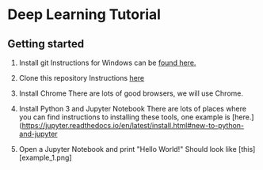 # Deep Learning Tutorial

## Getting started
1. Install git
Instructions for Windows can be [found here.](https://www.atlassian.com/git/tutorials/install-git#windows)

2. Clone this repository
Instructions [here](https://help.github.com/articles/cloning-a-repository/)

3. Install Chrome
There are lots of good browsers, we will use Chrome.

4. Install Python 3 and Jupyter Notebook
There are lots of places where you can find instructions to installing these tools, one example is [here.](https://jupyter.readthedocs.io/en/latest/install.html#new-to-python-and-jupyter

5. Open a Jupyter Notebook and print "Hello World!"
Should look like [this][example_1.png]

